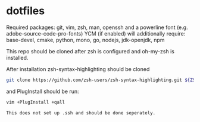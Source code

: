 # dotfiles
Required packages: git, vim, zsh, man, openssh and a powerline font (e.g. adobe-source-code-pro-fonts)
YCM (if enabled) will additionally require: base-devel, cmake, python, mono, go, nodejs, jdk-openjdk, npm

This repo should be cloned after zsh is configured and oh-my-zsh is installed.

After installation zsh-syntax-highlighting should be cloned
```zsh
git clone https://github.com/zsh-users/zsh-syntax-highlighting.git ${ZSH_CUSTOM:-~/.oh-my-zsh/custom}/plugins/zsh-syntax-highlighting
```
and PlugInstall should be run:

```zsh
vim +PlugInstall +qall

This does not set up .ssh and should be done seperately.
